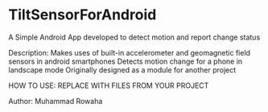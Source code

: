 # TiltSensorForAndroid
A Simple Android App developed to detect motion and report change status

Description:
  Makes uses of built-in accelerometer and geomagnetic field sensors in android smartphones
  Detects motion change for a phone in landscape mode
  Originally designed as a module for another project
  
  HOW TO USE:
  REPLACE WITH FILES FROM YOUR PROJECT
  
  Author: Muhammad Rowaha
